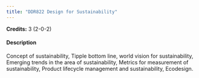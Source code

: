 ```yaml
---
title: "DDR822 Design for Sustainability"
---
```

**Credits:** 3 (2-0-2)

#### Description
Concept of sustainability, Tipple bottom line, world vision for sustainability, Emerging trends in the area of sustainability, Metrics for measurement of sustainability, Product lifecycle management and sustainability, Ecodesign.